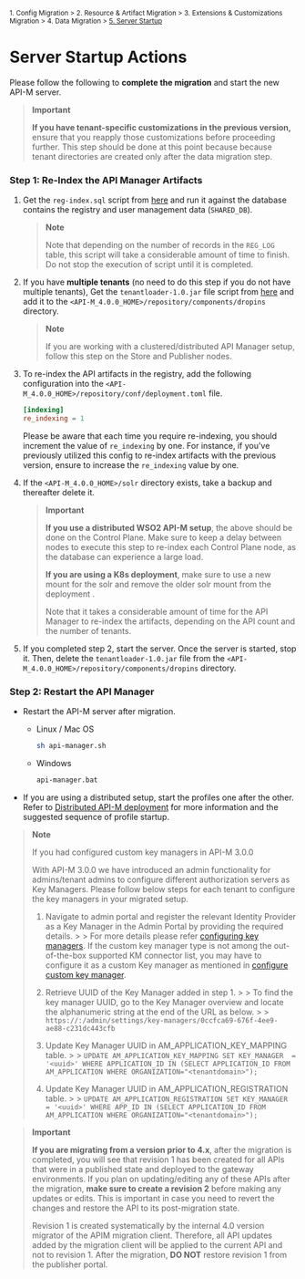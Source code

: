 <small> 1. Config Migration > 2. Resource & Artifact Migration > 3. Extensions & Customizations Migration > 4. Data Migration > [5. Server Startup](./server-startup-actions.md) </small>

# Server Startup Actions

Please follow the following to **complete the migration** and start the new API-M server.

> **Important**
>
> **If you have tenant-specific customizations in the previous version,** ensure that you reapply those customizations before proceeding further. This step should be done at this point because because tenant directories are created only after the data migration step. 


### Step 1: Re-Index the API Manager Artifacts

1. Get the `reg-index.sql` script from [here](../../../../../../api-manager/migration-resources/apim-4.0.0-resources/attachments/apim/excludes-apim1.10.0-4.0.0) and run it against the database contains the registry and user management data (`SHARED_DB`).

    > **Note**
    >
    > Note that depending on the number of records in the `REG_LOG` table, this script will take a considerable amount of time to finish. Do not stop the execution of script until it is completed.

2. If you have **multiple tenants** (no need to do this step if you do not have multiple tenants), Get the `tenantloader-1.0.jar` file script from [here](../../../../../../api-manager/migration-resources/apim-4.0.0-resources/attachments/apim/excludes-apim1.10.0-4.0.0) and add it to the `<API-M_4.0.0_HOME>/repository/components/dropins` directory.

   > **Note**
   >
   > If you are working with a clustered/distributed API Manager setup, follow this step on the Store and Publisher nodes.

3. To re-index the API artifacts in the registry, add the following configuration into the `<API-M_4.0.0_HOME>/repository/conf/deployment.toml` file. 
        
    ```toml
    [indexing]
    re_indexing = 1
    ```
        
    Please be aware that each time you require re-indexing, you should increment the value of `re_indexing` by one. For instance, if you've previously utilized this config to re-index artifacts with the previous version, ensure to increase the `re_indexing` value by one.
             
4. If the `<API-M_4.0.0_HOME>/solr` directory exists, take a backup and thereafter delete it. 

    > **Important** 
    > 
    > **If you use a distributed WSO2 API-M setup**, the above should be done on the Control Plane. Make sure to keep a delay between nodes to execute this step to re-index each Control Plane node, as the database can experience a large load.
    >
    > **If you are using a K8s deployment**, make sure to use a new mount for the solr and remove the older solr mount from the deployment . 
    >
    > Note that it takes a considerable amount of time for the API Manager to re-index the artifacts, depending on the API count and the number of tenants.

5. If you completed step 2, start the server. Once the server is started, stop it. Then, delete the `tenantloader-1.0.jar` file from the `<API-M_4.0.0_HOME>/repository/components/dropins` directory.

### Step 2: Restart the API Manager

- Restart the API-M server after migration. 

    - Linux / Mac OS
      ```bash
      sh api-manager.sh
      ```
    - Windows
      ```bash
      api-manager.bat
      ```
- If you are using a distributed setup, start the profiles one after the other. Refer to [Distributed API-M deployment](https://apim.docs.wso2.com/en/4.0.0/install-and-setup/setup/distributed-deployment/understanding-the-distributed-deployment-of-wso2-api-m/) for more information and the suggested sequence of profile startup.

> **Note**
>
> If you had configured custom key managers in API-M 3.0.0
>
> With API-M 3.0.0 we have introduced an admin functionality for admins/tenant admins to configure different authorization servers as Key Managers. Please follow below steps for each tenant to configure the key managers in your migrated setup.
>   1. Navigate to admin portal and register the relevant Identity Provider as a Key Manager in the Admin Portal by providing the required details.
       >
       >       For more details please refer [configuring key managers](https://apim.docs.wso2.com/en/4.0.0/administer/key-managers/overview/). If the custom key manager type is not among the out-of-the-box supported KM connector list, you may have to configure it as a custom Key manager as mentioned in [configure custom key manager](https://apim.docs.wso2.com/en/4.0.0/administer/key-managers/configure-custom-connector/).
>
>   2. Retrieve UUID of the Key Manager added in step 1.
       >
       >        To find the key manager UUID, go to the Key Manager overview and locate the alphanumeric string at the end of the URL as below.
       >
       >        `https://:/admin/settings/key-managers/0ccfca69-676f-4ee9-ae88-c231dc443cfb`
>
>   3. Update Key Manager UUID in AM_APPLICATION_KEY_MAPPING table.
       >
       >         `UPDATE AM_APPLICATION_KEY_MAPPING SET KEY_MANAGER  = '<uuid>' WHERE APPLICATION_ID IN (SELECT APPLICATION_ID FROM AM_APPLICATION WHERE ORGANIZATION="<tenantdomain>");`
>
>   4. Update Key Manager UUID in AM_APPLICATION_REGISTRATION table.
       >
       >         `UPDATE AM_APPLICATION_REGISTRATION SET KEY_MANAGER  = '<uuid>' WHERE APP_ID IN (SELECT APPLICATION_ID FROM AM_APPLICATION WHERE ORGANIZATION="<tenantdomain>");`


> **Important** 
> 
> **If you are migrating from a version prior to 4.x**, after the migration is completed, you will see that revision 1 has been created for all APIs that were in a published state and deployed to the gateway environments. If you plan on updating/editing any of these APIs after the migration, **make sure to create a revision 2** before making any updates or edits. This is important in case you need to revert the changes and restore the API to its post-migration state.
>
> Revision 1 is created systematically by the internal 4.0 version migrator of the APIM migration client. Therefore, all API updates added by the migration client will be applied to the current API and not to revision 1. After the migration, **DO NOT** restore revision 1 from the publisher portal.
